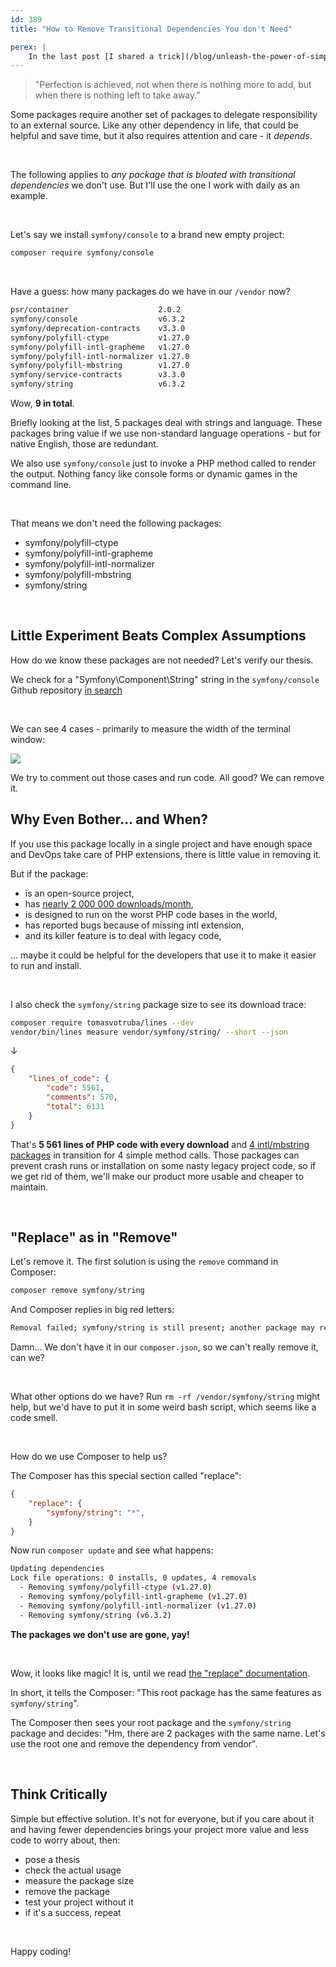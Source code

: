 ```yaml
---
id: 389
title: "How to Remove Transitional Dependencies You don't Need"

perex: |
    In the last post [I shared a trick](/blog/unleash-the-power-of-simplicity-php-cli-app-with-minimal-dependencies) on how to **reduce CLI project /vendor size by 70 %**. Today we'll trim off a bit more with the no-so-known composer feature.
---
```


<blockquote class="blockquote mt-5 mb-5 text-center">
    "Perfection is achieved, not when there is nothing more to add,
    but when there is nothing left to take away."
</blockquote>

Some packages require another set of packages to delegate responsibility to an external source. Like any other dependency in life, that could be helpful and save time, but it also requires attention and care - it *depends*.

<br>

The following applies to *any package that is bloated with transitional dependencies* we don't use. But I'll use the one I work with daily as an example.

<br>

Let's say we install `symfony/console` to a brand new empty project:

```bash
composer require symfony/console
```

<br>

Have a guess: how many packages do we have in our `/vendor` now?

```bash
psr/container                    2.0.2
symfony/console                  v6.3.2
symfony/deprecation-contracts    v3.3.0
symfony/polyfill-ctype           v1.27.0
symfony/polyfill-intl-grapheme   v1.27.0
symfony/polyfill-intl-normalizer v1.27.0
symfony/polyfill-mbstring        v1.27.0
symfony/service-contracts        v3.3.0
symfony/string                   v6.3.2
```


Wow, **9 in total**.

Briefly looking at the list, 5 packages deal with strings and language. These packages bring value if we use non-standard language operations - but for native English, those are redundant.

We also use `symfony/console` just to invoke a PHP method called to render the output. Nothing fancy like console forms or dynamic games in the command line.

<br>

That means we don't need the following packages:

* symfony/polyfill-ctype
* symfony/polyfill-intl-grapheme
* symfony/polyfill-intl-normalizer
* symfony/polyfill-mbstring
* symfony/string

<br>

## Little Experiment Beats Complex Assumptions

How do we know these packages are not needed? Let's verify our thesis.

We check for a "Symfony\Component\String\" string in the `symfony/console` Github repository [in search](https://github.com/search?q=repo%3Asymfony%2Fconsole%20Symfony%5CComponent%5CString&type=code)

<br>

We can see 4 cases - primarily to measure the width of the terminal window:

<img src="https://github.com/TomasVotruba/tomasvotruba.com/assets/924196/96de05cb-f3f3-41dc-882f-7dbe1715825c" class="img-thumbnail">

<br>

We try to comment out those cases and run code. All good? We can remove it.

## Why Even Bother... and When?

If you use this package locally in a single project and have enough space and DevOps take care of PHP extensions, there is little value in removing it.

But if the package:

* is an open-source project,
* has [nearly 2 000 000 downloads/month](https://packagist.org/packages/rector/rector/stats),
* is designed to run on the worst PHP code bases in the world,
* has reported bugs because of missing intl extension,
* and its killer feature is to deal with legacy code,

... maybe it could be helpful for the developers that use it to make it easier to run and install.

<br>

I also check the `symfony/string` package size to see its download trace:

```bash
composer require tomasvotruba/lines --dev
vendor/bin/lines measure vendor/symfony/string/ --short --json
```

↓

```json
{
    "lines_of_code": {
        "code": 5561,
        "comments": 570,
        "total": 6131
    }
}
```

That's **5 561 lines of PHP code with every download** and [4 intl/mbstring packages](https://packagist.org/packages/symfony/string) in transition for 4 simple method calls. Those packages can prevent crash runs or installation on some nasty legacy project code, so if we get rid of them, we'll make our product more usable and cheaper to maintain.

<br>

## "Replace" as in "Remove"

Let's remove it. The first solution is using the `remove` command in Composer:

```bash
composer remove symfony/string
```

And Composer replies in big red letters:

```bash
Removal failed; symfony/string is still present; another package may require it. See `composer why symfony/string`.
```

Damn... We don't have it in our `composer.json`, so we can't really remove it, can we?

<br>

What other options do we have? Run `rm -rf /vendor/symfony/string` might help, but we'd have to put it in some weird bash script, which seems like a code smell.

<br>

How do we use Composer to help us?

The Composer has this special section called "replace":

```json
{
    "replace": {
        "symfony/string": "*",
    }
}
```

Now run `composer update` and see what happens:

```bash
Updating dependencies
Lock file operations: 0 installs, 0 updates, 4 removals
  - Removing symfony/polyfill-ctype (v1.27.0)
  - Removing symfony/polyfill-intl-grapheme (v1.27.0)
  - Removing symfony/polyfill-intl-normalizer (v1.27.0)
  - Removing symfony/string (v6.3.2)
```

**The packages we don't use are gone, yay!**

<br>

Wow, it looks like magic! It is, until we read [the "replace" documentation](https://getcomposer.org/doc/04-schema.md#replace).

In short, it tells the Composer: "This root package has the same features as `symfony/string`".

The Composer then sees your root package and the `symfony/string` package and decides: "Hm, there are 2 packages with the same name. Let's use the root one and remove the dependency from vendor".

<br>

## Think Critically

Simple but effective solution. It's not for everyone, but if you care about it and having fewer dependencies brings your project more value and less code to worry about, then:

* pose a thesis
* check the actual usage
* measure the package size
* remove the package
* test your project without it
* if it's a success, repeat

<br>

Happy coding!

